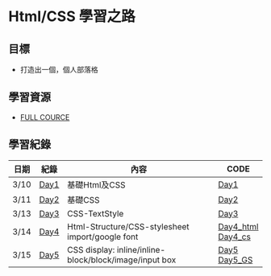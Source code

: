 # Html/CSS 學習之路

## 目標
* 打造出一個，個人部落格

## 學習資源
* [FULL COURCE](https://www.youtube.com/watch?v=G3e-cpL7ofc&list=WL&index=3&t=4381s)

## 學習紀錄
|日期|紀錄|內容|CODE|
|-|-|-|-|
|3/10|[Day1](Day1.md)|基礎Html及CSS|[Day1](Day1.html)|
|3/11|[Day2](Day2.md)|基礎CSS|[Day2](Day2.html)|
|3/13|[Day3](Day3.md)|CSS-TextStyle|[Day3](Day3.html)|
|3/14|[Day4](Day4.md)|Html-Structure/CSS-stylesheet import/google font|[Day4_html](Day4.html)<br>[Day4_cs](Day4.css)|
|3/15|[Day5](Day5.md)|CSS display: inline/inline-block/block/image/input box|[Day5](Day5.html)<br>[Day5_GS](Day5_GS.html)|
